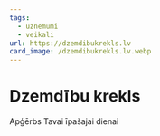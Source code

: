 ```yaml
---
tags:
  - uznemumi
  - veikali
url: https://dzemdibukrekls.lv
card_image: /dzemdibukrekls.lv.webp
---
```


# Dzemdību krekls

Apģērbs Tavai īpašajai dienai
